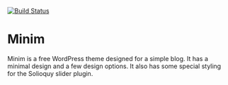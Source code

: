 [![Build Status](https://travis-ci.org/Automattic/_s.svg?branch=master)](https://travis-ci.org/Automattic/_s)

Minim
===

Minim is a free WordPress theme designed for a simple blog. It has a minimal design and a few design options. It also has some special styling for the Solioquy slider plugin. 
